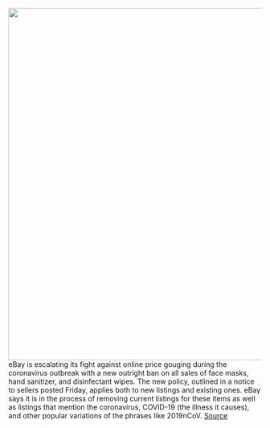 <img src='https://cdn.vox-cdn.com/thumbor/-eXLU0mfOMN2kVfzn7Ba1vKj4KA=/0x0:3441x1706/1200x800/filters:focal(1401x721:1951x1271)/cdn.vox-cdn.com/uploads/chorus_image/image/66457208/ebay_logo.0.jpg' width='700px' /><br/>
eBay is escalating its fight against online price gouging during the coronavirus outbreak with a new outright ban on all sales of face masks, hand sanitizer, and disinfectant wipes. The new policy, outlined in a notice to sellers posted Friday, applies both to new listings and existing ones. eBay says it is in the process of removing current listings for these items as well as listings that mention the coronavirus, COVID-19 (the illness it causes), and other popular variations of the phrases like 2019nCoV.
<a href='https://www.theverge.com/2020/3/6/21168211/ebay-coronavirus-sales-ban-face-masks-hand-sanitizer-price-gouging'> Source <a/>